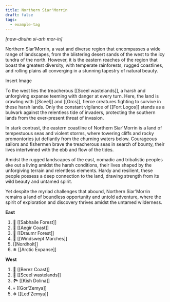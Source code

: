```yaml
---
title: Northern Siar'Morrin
draft: false
tags:
  - example-tag
---
```

*[naw-dhuhn si-arh mor-in]*

Northern Siar'Morrin, a vast and diverse region that encompasses a wide range of landscapes, from the blistering desert sands of the west to the icy tundra of the north. However, it is the eastern reaches of the region that boast the greatest diversity, with temperate rainforests, rugged coastlines, and rolling plains all converging in a stunning tapestry of natural beauty.

Insert Image

To the west lies the treacherous [[Sceel wastelands]], a harsh and unforgiving expanse teeming with danger at every turn. Here, the land is crawling with [[Sceel]] and [[Orcs]], fierce creatures fighting to survive in these harsh lands. Only the constant vigilance of [[Fort Logos]] stands as a bulwark against the relentless tide of invaders, protecting the southern lands from the ever-present threat of invasion.

In stark contrast, the eastern coastline of Northern Siar'Morrin is a land of tempestuous seas and violent storms, where towering cliffs and rocky promontories jut defiantly from the churning waters below. Courageous sailors and fishermen brave the treacherous seas in search of bounty, their lives intertwined with the ebb and flow of the tides.

Amidst the rugged landscapes of the east, nomadic and tribalistic peoples eke out a living amidst the harsh conditions, their lives shaped by the unforgiving terrain and relentless elements. Hardy and resilient, these people possess a deep connection to the land, drawing strength from its wild beauty and untamed spirit.

Yet despite the myriad challenges that abound, Northern Siar'Morrin remains a land of boundless opportunity and untold adventure, where the spirit of exploration and discovery thrives amidst the untamed wilderness.

**East**
1. 🌲 [[Sabhaile Forest]] 
2. 🌊 [[Aegir Coast]] 
3. 🌳 [[Draumr Forest]] 
4. 🍃 [[Windswept Marches]] 
5.  [[Nordholt]] 
6. ❄ [[Arctic Expanse]] 

**West**
1. 🌅 [[Berez Coast]] 
2. 🌵 [[Sceel wastelands]]
3. 🏞 [[Kish Dolina]] 
4. 💀 [[Gor'Zemya]] 
5. ❄ [[Led'Zemya]] 